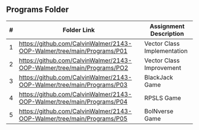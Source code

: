 ##  Programs Folder

|   #   | Folder Link | Assignment Description |
| :---: | ----------- | ---------------------- |
|   1   |   https://github.com/CalvinWalmer/2143-OOP-Walmer/tree/main/Programs/P01  | Vector Class Implementation   |
|   2   |   https://github.com/CalvinWalmer/2143-OOP-Walmer/tree/main/Programs/PO2  | Vector Class Improvement  |
|   3   |   https://github.com/CalvinWalmer/2143-OOP-Walmer/tree/main/Programs/P03  | BlackJack Game  |
|   4   |   https://github.com/CalvinWalmer/2143-OOP-Walmer/tree/main/Programs/P04  | RPSLS Game  |
|   5   |   https://github.com/CalvinWalmer/2143-OOP-Walmer/tree/main/Programs/P05  | BolNverse Game |
